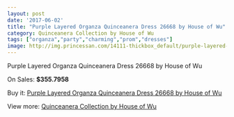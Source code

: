 ```yaml
---
layout: post
date: '2017-06-02'
title: "Purple Layered Organza Quinceanera Dress 26668 by House of Wu"
category: Quinceanera Collection by House of Wu
tags: ["organza","party","charming","prom","dresses"]
image: http://img.princessan.com/14111-thickbox_default/purple-layered-organza-quinceanera-dress-26668-by-house-of-wu.jpg
---
```

Purple Layered Organza Quinceanera Dress 26668 by House of Wu

On Sales: **$355.7958**
<a href="https://www.princessan.com/en/quinceanera-collection-by-house-of-wu/6617-purple-layered-organza-quinceanera-dress-26668-by-house-of-wu.html"><amp-img layout="responsive" width="600" height="600" src="//img.princessan.com/14111-thickbox_default/purple-layered-organza-quinceanera-dress-26668-by-house-of-wu.jpg" alt="Purple Layered Organza Quinceanera Dress 26668 by House of Wu 0" /></a>

Buy it: [Purple Layered Organza Quinceanera Dress 26668 by House of Wu](https://www.princessan.com/en/quinceanera-collection-by-house-of-wu/6617-purple-layered-organza-quinceanera-dress-26668-by-house-of-wu.html "Purple Layered Organza Quinceanera Dress 26668 by House of Wu")

View more: [Quinceanera Collection by House of Wu](https://www.princessan.com/en/52-quinceanera-collection-by-house-of-wu "Quinceanera Collection by House of Wu")